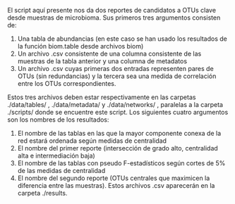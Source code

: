 El script aquí presente nos da dos reportes de candidatos a OTUs clave desde muestras de microbioma. Sus primeros tres argumentos consisten de: 
1. Una tabla de abundancias (en este caso se han usado los resultados de la función biom.table desde archivos biom)
2. Un archivo .csv consistente de una columna consistente de las muestras de la tabla anterior y una columna de metadatos 
3. Un archivo .csv cuyas primeras dos entradas representen pares de OTUs (sin redundancias) y la tercera sea una medida de correlación entre los OTUs correspondientes.

Estos tres archivos deben estar respectivamente en las carpetas ./data/tables/ , ./data/metadata/ y ./data/networks/ , paralelas a la carpeta ./scripts/ donde se encuentre este script. Los siguientes cuatro argumentos son los nombres de los resultados:
1. El nombre de las tablas en las que la mayor componente conexa de la red estará ordenada según medidas de centralidad
2. El nombre del primer reporte (intersección de grado alto, centralidad alta e intermediación baja)
3. El nombre de las tablas con pseudo F-estadísticos según cortes de 5% de las medidas de centralidad
4. El nombre del segundo reporte (OTUs centrales que maximicen la diferencia entre las muestras).
Estos archivos .csv aparecerán en la carpeta ./results. 
